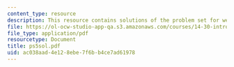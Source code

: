 ```yaml
---
content_type: resource
description: This resource contains solutions of the problem set for week 5.
file: https://ol-ocw-studio-app-qa.s3.amazonaws.com/courses/14-30-introduction-to-statistical-method-in-economics-spring-2006/ac038aad4e128ebe7f6bb4ce7ad61978_ps5sol.pdf
file_type: application/pdf
resourcetype: Document
title: ps5sol.pdf
uid: ac038aad-4e12-8ebe-7f6b-b4ce7ad61978
---
```

